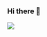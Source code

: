 ### Hi there 👋
<img src="https://awesome-svg.vercel.app/card/card_1?name=MD.USMAN%20ANSARI&summary=Full-Stack%20Web%20Developer&style=nameColor:rgba(255,21,93,100);summaryColor:rgba(255,21,93,100);backgroundColor:rgba(255,255,255,1);" />


<!--
**MdUsmanAnsari/MdUsmanAnsari** is a ✨ _special_ ✨ repository because its `README.md` (this file) appears on your GitHub profile.

Here are some ideas to get you started:

- 🔭 I’m currently working on ...
- 🌱 I’m currently learning ...
- 👯 I’m looking to collaborate on ...
- 🤔 I’m looking for help with ...
- 💬 Ask me about ...
- 📫 How to reach me: ...
- 😄 Pronouns: ...
- ⚡ Fun fact: ...
-->
